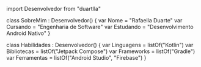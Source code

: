 import Desenvolvedor from "duartlla"

class SobreMim : Desenvolvedor() {
  var Nome = "Rafaella Duarte"
  var Cursando = "Engenharia de Software"
  var Estudando = "Desenvolvimento Android Nativo"
}

class Habilidades : Desenvolvedor() {
  var Linguagens = listOf("Kotlin")
  var Bibliotecas = listOf("Jetpack Compose")
  var Frameworks = listOf("Gradle")
  var Ferramentas = listOf("Android Studio", "Firebase")
}
